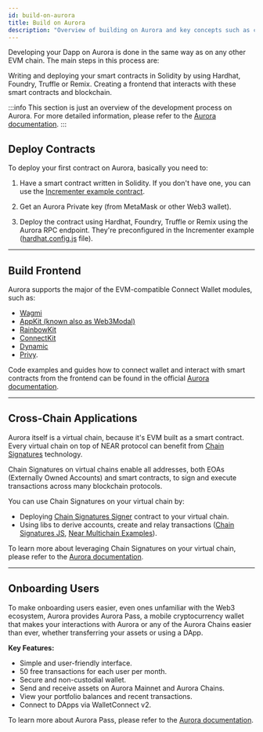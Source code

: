 ```yaml
---
id: build-on-aurora
title: Build on Aurora
description: "Overview of building on Aurora and key concepts such as cross-chain compatibility, EVM compatibility, and onboarding users."
---
```


Developing your Dapp on Aurora is done in the same way as on any other EVM chain. The main steps in this process are:

Writing and deploying your smart contracts in Solidity by using Hardhat, Foundry, Truffle or Remix.
Creating a frontend that interacts with these smart contracts and blockchain.

:::info
This section is just an overview of the development process on Aurora. For more detailed information, please refer to the [Aurora documentation](https://doc.aurora.dev/build-a-dapp/introduction).
:::

## Deploy Contracts

To deploy your first contract on Aurora, basically you need to:

1. Have a smart contract written in Solidity. If you don't have one, you can use the [Incrementer example contract](https://github.com/aurora-is-near/aurora-examples/tree/main/hardhat/incrementer-example).

2. Get an Aurora Private key (from MetaMask or other Web3 wallet).

3. Deploy the contract using Hardhat, Foundry, Truffle or Remix using the Aurora RPC endpoint. They're preconfigured in the Incrementer example ([hardhat.config.js](https://github.com/aurora-is-near/aurora-examples/blob/main/hardhat/incrementer-example/hardhat.config.js) file).

---

## Build Frontend

Aurora supports the major of the EVM-compatible Connect Wallet modules, such as:

- [Wagmi](https://wagmi.sh/)
- [AppKit (known also as Web3Modal)](https://walletconnect.com/appkit)
- [RainbowKit](https://www.rainbowkit.com/)
- [ConnectKit](https://family.co/docs/connectkit)
- [Dynamic](https://dynamic.xyz/)
- [Privy](https://privy.io/).

Code examples and guides how to connect wallet and interact with smart contracts from the frontend can be found in the official [Aurora documentation](https://doc.aurora.dev/build-a-dapp/frontend/connect-wallet).

---

## Cross-Chain Applications

Aurora itself is a virtual chain, because it's EVM built as a smart contract. Every virtual chain on top of NEAR protocol can benefit from [Chain Signatures](../chain-abstraction/chain-signatures) technology.

Chain Signatures on virtual chains enable all addresses, both EOAs (Externally Owned Accounts) and smart contracts, to sign and execute transactions across many blockchain protocols.

You can use Chain Signatures on your virtual chain by:

- Deploying [Chain Signatures Signer](https://github.com/aurora-is-near/chain-signatures-signer) contract to your virtual chain.
- Using libs to derive accounts, create and relay transactions ([Chain Signatures JS](https://github.com/aurora-is-near/chain-signatures-js/), [Near Multichain Examples](https://github.com/near-examples/near-multichain/tree/main)).

To learn more about leveraging Chain Signatures on your virtual chain, please refer to the [Aurora documentation](https://doc.aurora.dev/crosschain/chain-signatures).

---

## Onboarding Users

To make onboarding users easier, even ones unfamiliar with the Web3 ecosystem, Aurora provides Aurora Pass, a mobile cryptocurrency wallet that makes your interactions with Aurora or any of the Aurora Chains easier than ever, whether transferring your assets or using a DApp.

**Key Features:**

- Simple and user-friendly interface.
- 50 free transactions for each user per month.
- Secure and non-custodial wallet.
- Send and receive assets on Aurora Mainnet and Aurora Chains.
- View your portfolio balances and recent transactions.
- Connect to DApps via WalletConnect v2.

To learn more about Aurora Pass, please refer to the [Aurora documentation](https://doc.aurora.dev/onboard/introduction).